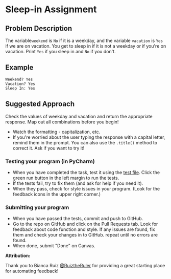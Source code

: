 # Sleep-in Assignment  

## Problem Description
The variable`weekend` is `No` if it is a weekday, and the variable `vacation` is `Yes` if we are on vacation. 
You get to sleep in if it is not a weekday or if you're on vacation. Print `Yes` if you sleep in and `No` if you don't.

## Example
```
Weekend? Yes
Vacation? Yes
Sleep In: Yes
```

## Suggested Approach
Check the values of weekday and vacation and return the appropriate response. Map out all combinations before you begin!
* Watch the formatting - capitalization, etc.
* If you're worried about the user typing the response with a capital letter, remind them in the prompt. You can also use the `.title()` method to correct it. Ask if you want to try it!

### Testing your program (in PyCharm)
* When you have completed the task, test it using the [test file](tests/my_test.py). Click the green run button in the left margin to run the tests.
* If the tests fail, try to fix them (and ask for help if you need it). 
* When they pass, check for style issues in your program. (Look for the feedback icons in the upper right corner.)

### Submitting your program
* When you have passed the tests, commit and push to GitHub.
* Go to the repo on GitHub and click on the Pull Requests tab. Look for feedback about code function and style. If any issues are found, fix them and check your changes in to GitHub. repeat until no errors are found.
* When done, submit "Done" on Canvas.


**Attribution:**

Thank you to Bianca Ruiz [@RuiztheRuler](https://github.com/RuizTheRuler) for providing a great starting place for automating feedback!
